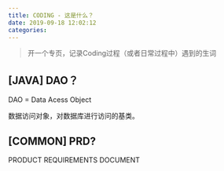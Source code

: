 ```yaml
---
title: CODING - 这是什么？
date: 2019-09-18 12:02:12
categories:
---
```


> 开一个专页，记录Coding过程（或者日常过程中）遇到的生词

<!-- more -->

## [JAVA] DAO？

DAO = Data Acess Object

数据访问对象，对数据库进行访问的基类。

## [COMMON] PRD?

PRODUCT REQUIREMENTS DOCUMENT
